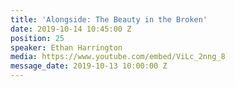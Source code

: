 ```yaml
---
title: 'Alongside: The Beauty in the Broken'
date: 2019-10-14 10:45:00 Z
position: 25
speaker: Ethan Harrington
media: https://www.youtube.com/embed/ViLc_2nng_8
message_date: 2019-10-13 10:00:00 Z
---
```


